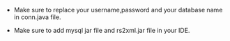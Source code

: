 * Make sure to replace your username,password and your database name in conn.java file.
 
* Make sure to add mysql jar file and rs2xml.jar file in your IDE.

 
